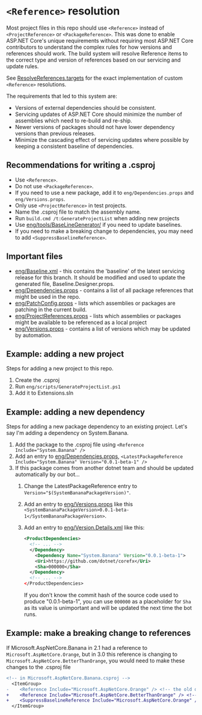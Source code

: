 `<Reference>` resolution
========================

Most project files in this repo should use `<Reference>` instead of `<ProjectReference>` or `<PackageReference>`.
This was done to enable ASP.NET Core's unique requirements without requiring most ASP.NET Core contributors
to understand the complex rules for how versions and references should work. The build system will resolve
Reference items to the correct type and version of references based on our servicing and update rules.

See [ResolveReferences.targets](/eng/targets/ResolveReferences.targets) for the exact implementation of custom
`<Reference>` resolutions.

The requirements that led to this system are:

* Versions of external dependencies should be consistent.
* Servicing updates of ASP.NET Core should minimize the number of assemblies which need to re-build and re-ship.
* Newer versions of packages should not have lower dependency versions than previous releases.
* Minimize the cascading effect of servicing updates where possible by keeping a consistent baseline of dependencies.

## Recommendations for writing a .csproj

* Use `<Reference>`.
* Do not use `<PackageReference>`.
* If you need to use a new package, add it to `eng/Dependencies.props` and `eng/Versions.props`.
* Only use `<ProjectReference>` in test projects.
* Name the .csproj file to match the assembly name.
* Run `build.cmd /t:GenerateProjectList` when adding new projects
* Use [eng/tools/BaseLineGenerator/](/eng/tools/BaselineGenerator/README.md) if you need to update baselines.
* If you need to make a breaking change to dependencies, you may need to add `<SuppressBaselineReference>`.

## Important files

* [eng/Baseline.xml](/eng/Baseline.xml) - this contains the 'baseline' of the latest servicing release for this branch. It should be modified and used to update the generated file, Baseline.Designer.props.
* [eng/Dependencies.props](/eng/Dependencies.props) - contains a list of all package references that might be used in the repo.
* [eng/PatchConfig.props](/eng/PatchConfig.props) - lists which assemblies or packages are patching in the current build.
* [eng/ProjectReferences.props](/eng/ProjectReferences.props) - lists which assemblies or packages might be available to be referenced as a local project
* [eng/Versions.props](/eng/Versions.props) - contains a list of versions which may be updated by automation.

## Example: adding a new project

Steps for adding a new project to this repo.

1. Create the .csproj
2. Run `eng/scripts/GenerateProjectList.ps1`
3. Add it to Extensions.sln

## Example: adding a new dependency

Steps for adding a new package dependency to an existing project. Let's say I'm adding a dependency on System.Banana.

1. Add the package to the .csproj file using `<Reference Include="System.Banana" />`
2. Add an entry to [eng/Dependencies.props](/eng/Dependencies.props), `<LatestPackageReference Include="System.Banana" Version="0.0.1-beta-1" />`
3. If this package comes from another dotnet team and should be updated automatically by our bot...
    1. Change the LatestPackageReference entry to `Version="$(SystemBananaPackageVersion)"`.
    2. Add an entry to [eng/Versions.props](/eng/Versions.props) like this `<SystemBananaPackageVersion>0.0.1-beta-1</SystemBananaPackageVersion>`.
    3. Add an entry to [eng/Version.Details.xml](/eng/Version.Details.xml) like this:

        ```xml
        <ProductDependencies>
          <!-- ... -->
          </Dependency>
            <Dependency Name="System.Banana" Version="0.0.1-beta-1">
            <Uri>https://github.com/dotnet/corefx</Uri>
            <Sha>000000</Sha>
          </Dependency>
          <!-- ... -->
        </ProductDependencies>
        ```

       If you don't know the commit hash of the source code used to produce "0.0.1-beta-1", you can use `000000` as a placeholder for `Sha`
       as its value is unimportant and will be updated the next time the bot runs.

## Example: make a breaking change to references

If Microsoft.AspNetCore.Banana in 2.1 had a reference to `Microsoft.AspNetCore.Orange`, but in 3.0 this reference is changing to `Microsoft.AspNetCore.BetterThanOrange`, you would need to make these changes to the .csproj file

```diff
<!-- in Microsoft.AspNetCore.Banana.csproj -->
  <ItemGroup>
-    <Reference Include="Microsoft.AspNetCore.Orange" /> <!-- the old dependency -->
+    <Reference Include="Microsoft.AspNetCore.BetterThanOrange" /> <!-- the new dependency -->
+    <SuppressBaselineReference Include="Microsoft.AspNetCore.Orange" /> <!-- suppress as a known breaking change -->
  </ItemGroup>
```
